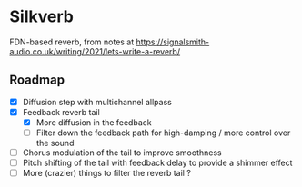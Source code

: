 # Silkverb
FDN-based reverb, from notes at https://signalsmith-audio.co.uk/writing/2021/lets-write-a-reverb/

## Roadmap

- [x] Diffusion step with multichannel allpass
- [x] Feedback reverb tail
  - [x] More diffusion in the feedback
  - [ ] Filter down the feedback path for high-damping / more control over the sound
- [ ] Chorus modulation of the tail to improve smoothness
- [ ] Pitch shifting of the tail with feedback delay to provide a shimmer effect
- [ ] More (crazier) things to filter the reverb tail ?
